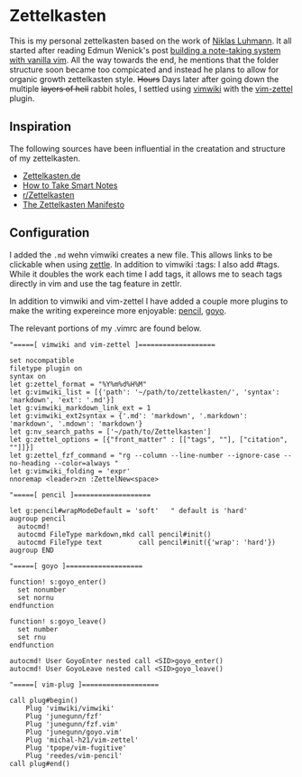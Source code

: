 # Zettelkasten

This is my personal zettelkasten based on the work of [Niklas Luhmann](https://en.wikipedia.org/wiki/Niklas_Luhmann). It all started after reading Edmun Wenick's post [building a note-taking system with vanilla vim](https://www.edwinwenink.xyz/posts/42-vim_notetaking/). All the way towards the end, he mentions that the folder structure soon became too compicated and instead he plans to allow for organic growth zettelkasten style. ~~Hours~~ Days later after going down the multiple ~~layers of hell~~ rabbit holes, I settled using [vimwiki](https://github.com/vimwiki) with the [vim-zettel](https://github.com/michal-h21/vim-zettel) plugin.

## Inspiration

The following sources have been influential in the creatation and structure of my zettelkasten.
- [Zettelkasten.de](https://zettelkasten.de)
- [How to Take Smart Notes](https://takesmartnotes.com)
- [r/Zettelkasten](https://www.reddit.com/r/Zettelkasten/)
- [The Zettelkasten Manifesto](https://www.youtube.com/watch?v=c5Tst3-zcWI)

## Configuration

I added the `.md` wehn vimwiki creates a new file. This allows links to be clickable when using [zettle](https://www.zettlr.com). In addition to vimwiki :tags: I also add #tags. While it doubles the work each time I add tags, it allows me to seach tags directly in vim and use the tag feature in zettlr.

In addition to vimwiki and vim-zettel I have added a couple more plugins to make the writing expereince more enjoyable: [pencil](https://github.com/reedes/vim-pencil), [goyo](https://github.com/junegunn/goyo.vim). 

The relevant portions of my .vimrc are found below.

```vim
"=====[ vimwiki and vim-zettel ]===================

set nocompatible
filetype plugin on
syntax on
let g:zettel_format = "%Y%m%d%H%M"
let g:vimwiki_list = [{'path': '~/path/to/zettelkasten/', 'syntax': 'markdown', 'ext': '.md'}]
let g:vimwiki_markdown_link_ext = 1
let g:vimwiki_ext2syntax = {'.md': 'markdown', '.markdown': 'markdown', '.mdown': 'markdown'}
let g:nv_search_paths = ['~/path/to/Zettelkasten']
let g:zettel_options = [{"front_matter" : [["tags", ""], ["citation", ""]]}]
let g:zettel_fzf_command = "rg --column --line-number --ignore-case --no-heading --color=always "
let g:vimwiki_folding = 'expr'
nnoremap <leader>zn :ZettelNew<space>

"=====[ pencil ]===================

let g:pencil#wrapModeDefault = 'soft'   " default is 'hard'
augroup pencil
  autocmd!
  autocmd FileType markdown,mkd call pencil#init()
  autocmd FileType text         call pencil#init({'wrap': 'hard'})
augroup END

"=====[ goyo ]===================

function! s:goyo_enter()
  set nonumber
  set nornu
endfunction

function! s:goyo_leave()
  set number
  set rnu
endfunction

autocmd! User GoyoEnter nested call <SID>goyo_enter()
autocmd! User GoyoLeave nested call <SID>goyo_leave()

"=====[ vim-plug ]===================

call plug#begin()
    Plug 'vimwiki/vimwiki'
    Plug 'junegunn/fzf'
    Plug 'junegunn/fzf.vim'
    Plug 'junegunn/goyo.vim'
    Plug 'michal-h21/vim-zettel'
    Plug 'tpope/vim-fugitive'
    Plug 'reedes/vim-pencil'
call plug#end()
```
